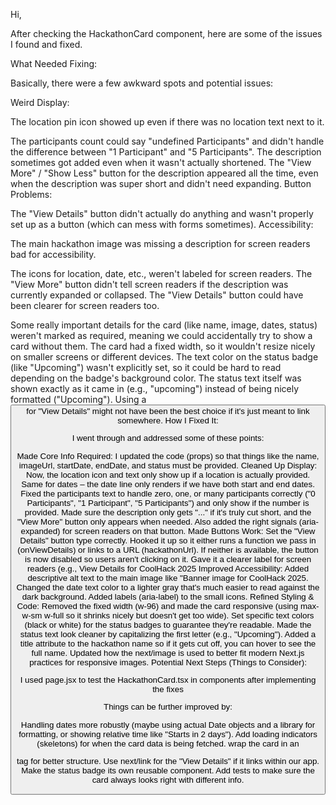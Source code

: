 Hi,

After checking the HackathonCard component, here are some of the issues I found and fixed.

What Needed Fixing:

Basically, there were a few awkward spots and potential issues:

Weird Display:

The  location pin icon showed up even if there was no location text next to it.

The participants count could say "undefined Participants" and didn't handle the difference between "1 Participant" and "5 Participants".
The description sometimes got added even when it wasn't actually shortened.
The "View More" / "Show Less" button for the description appeared all the time, even when the description was super short and didn't need expanding.
Button Problems:

The "View Details" button didn't actually do anything and wasn't properly set up as a button (which can mess with forms sometimes).
Accessibility:

The main hackathon image was missing a description for screen readers bad for accessibility.

The icons for location, date, etc., weren't labeled for screen readers.
The "View More" button didn't tell screen readers if the description was currently expanded or collapsed.
The "View Details" button could have been clearer for screen readers too.


Some really important details for the card (like name, image, dates, status) weren't marked as required, meaning we could accidentally try to show a card without them.
The card had a fixed width, so it wouldn't resize nicely on smaller screens or different devices.
The text color on the status badge (like "Upcoming") wasn't explicitly set, so it could be hard to read depending on the badge's background color.
The status text itself was shown exactly as it came in (e.g., "upcoming") instead of being nicely formatted ("Upcoming").
Using a <button> for "View Details" might not have been the best choice if it's just meant to link somewhere.
How I Fixed It:

I went through and addressed some of these points:

Made Core Info Required: I updated the code (props) so that things like the name, imageUrl, startDate, endDate, and status must be provided. 
Cleaned Up Display:
Now, the location icon and text only show up if a location is actually provided.
Same for dates – the date line only renders if we have both start and end dates.
Fixed the participants text to handle zero, one, or many participants correctly ("0 Participants", "1 Participant", "5 Participants") and only show if the number is provided.
Made sure the description only gets "..." if it's truly cut short, and the "View More" button only appears when needed. Also added the right signals (aria-expanded) for screen readers on that button.
Made Buttons Work:
Set the "View Details" button type correctly.
Hooked it up so it either runs a function we pass in (onViewDetails) or links to a URL (hackathonUrl). If neither is available, the button is now disabled so users aren't clicking on it.
Gave it a clearer label for screen readers (e.g., View Details for CoolHack 2025
Improved Accessibility:
Added descriptive alt text to the main image like "Banner image for CoolHack 2025.
Changed the date text color to a lighter gray that's much easier to read against the dark background.
Added labels (aria-label) to the small icons.
Refined Styling & Code:
Removed the fixed width (w-96) and made the card responsive (using max-w-sm w-full so it shrinks nicely but doesn't get too wide).
Set specific text colors (black or white) for the status badges to guarantee they're readable.
Made the status text look cleaner by capitalizing the first letter (e.g., "Upcoming").
Added a title attribute to the hackathon name so if it gets cut off, you can hover to see the full name.
Updated how the next/image is used to better fit modern Next.js practices for responsive images.
Potential Next Steps (Things to Consider):

I used page.jsx to test the HackathonCard.tsx in components after implementing the fixes

Things can be further improved by:

Handling dates more robustly (maybe using actual Date objects and a library for formatting, or showing relative time like "Starts in 2 days").
Add loading indicators (skeletons) for when the card data is being fetched.
wrap the card in an <article> tag for better structure.
Use next/link for the "View Details" if it links within our app.
Make the status badge its own reusable component.
Add tests to make sure the card always looks right with different info.
